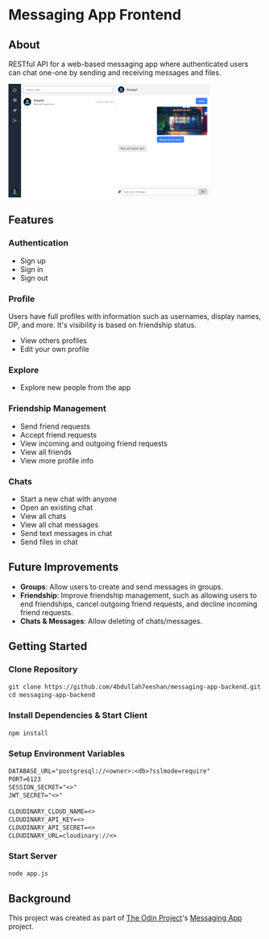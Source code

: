 # Messaging App Frontend

## About

RESTful API for a web-based messaging app where authenticated users can chat one-one by sending and receiving messages and files.

<img src="./public/messaging-app.png" alt="Messaging App Chat Window" width="400">


## Features

### Authentication

- Sign up
- Sign in
- Sign out

### Profile

Users have full profiles with information such as usernames, display names, DP, and more. It's visibility is based on friendship status.

- View others profiles
- Edit your own profile


### Explore

- Explore new people from the app

### Friendship Management
 
- Send friend requests 
- Accept friend requests
- View incoming and outgoing friend requests
- View all friends
- View more profile info

### Chats

- Start a new chat with anyone
- Open an existing chat
- View all chats
- View all chat messages
- Send text messages in chat
- Send files in chat

## Future Improvements

- **Groups**: Allow users to create and send messages in groups.
- **Friendship**: Improve friendship management, such as allowing users to end friendships, cancel outgoing friend requests, and decline incoming friend requests.
- **Chats & Messages**: Allow deleting of chats/messages.


## Getting Started

### Clone Repository

```
git clone https://github.com/4bdullah7eeshan/messaging-app-backend.git
cd messaging-app-backend
```

### Install Dependencies & Start Client

```
npm install
```

### Setup Environment Variables

```
DATABASE_URL="postgresql://<owner>:<db>?sslmode=require"
PORT=6123
SESSION_SECRET="<>"
JWT_SECRET="<>"

CLOUDINARY_CLOUD_NAME=<>
CLOUDINARY_API_KEY=<>
CLOUDINARY_API_SECRET=<>
CLOUDINARY_URL=cloudinary://<>
```

### Start Server

```
node app.js
```

## Background

This project was created as part of [The Odin Project](https://www.theodinproject.com/)'s [Messaging App](https://www.theodinproject.com/lessons/nodejs-messaging-app) project.




